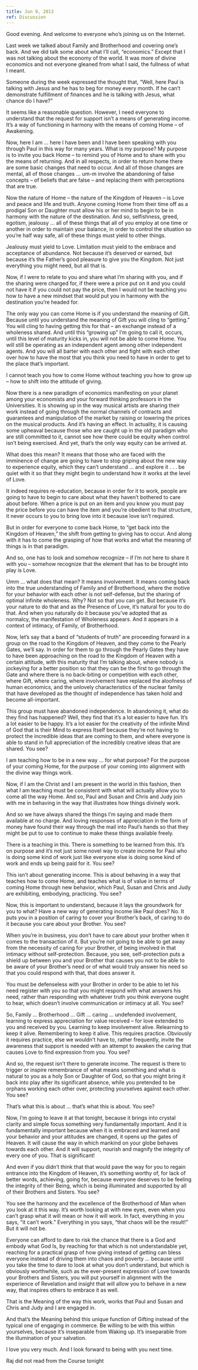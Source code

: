```yaml
---
title: Jun 9, 2013
ref: Discussion
---
```


Good evening. And welcome to everyone who&rsquo;s joining us on the
Internet.

Last week we talked about Family and Brotherhood and covering
one&rsquo;s back. And we did talk some about what I&rsquo;ll call,
&ldquo;economics.&rdquo; Except that I was not talking about the economy
of the world. It was more of divine economics and not everyone gleaned
from what I said, the fullness of what I meant.

Someone during the week expressed the thought that, &ldquo;Well, here
Paul is talking with Jesus and he has to beg for money every month. If
he can&rsquo;t demonstrate fulfillment of finances and he is talking
with Jesus, what chance do I have?&rdquo;

It seems like a reasonable question. However, I need everyone to
understand that the request for support isn&rsquo;t a means of
generating income. It&rsquo;s a way of functioning in harmony with the
means of coming Home &ndash; of Awakening.

Now, here I am &hellip; here I have been and I have been speaking with
you through Paul in this way for many years. What is my purpose? My
purpose is to invite you back Home &ndash; to remind you of Home and to
share with you the means of returning. And in all respects, in order to
return home there are some basic changes that need to occur. And all of
those changes are mental, all of those changes &hellip; um-m involve the
abandoning of false concepts &ndash; of beliefs that are false &ndash;
and replacing them with perceptions that are true.

Now the nature of Home &ndash; the nature of the Kingdom of Heaven
&ndash; is Love and peace and life and truth. Anyone coming Home from
their time off as a prodigal Son or Daughter must allow his or her mind
to begin to be in harmony with the nature of the destination. And so,
selfishness, greed, egotism, jealousy &hellip; all of these things that
all of you employ at one time or another in order to maintain your
balance, in order to control the situation so you&rsquo;re half way
safe, all of these things must yield to other things.

Jealousy must yield to Love. Limitation must yield to the embrace and
acceptance of abundance. Not because it&rsquo;s deserved or earned, but
because it&rsquo;s the Father&rsquo;s good pleasure to give you the
Kingdom. Not just everything you might need, but all that is.

Now, if I were to relate to you and share what I&rsquo;m sharing with
you, and if the sharing were charged for, if there were a price put on
it and you could not have it if you could not pay the price, then I
would not be teaching you how to have a new mindset that would put you
in harmony with the destination you&rsquo;re headed for.

The only way you can come Home is if you understand the meaning of Gift.
Because until you understand the meaning of Gift you will cling to
&ldquo;getting.&rdquo; You will cling to having getting this for that
&ndash; an exchange instead of a wholeness shared. And until this
&ldquo;growing up&rdquo; I&rsquo;m going to call it, occurs, until this
level of maturity kicks in, you will not be able to come Home. You will
still be operating as an independent agent among other independent
agents. And you will all barter with each other and fight with each
other over how to have the most that you think you need to have in order
to get to the place that&rsquo;s important.

I cannot teach you how to come Home without teaching you how to grow up
&ndash; how to shift into the attitude of giving.

Now there is a new paradigm of economics manifesting on your planet
among your economists and your forward thinking professors in the
Universities. It is showing up in the way musical artists are sharing
their work instead of going through the normal channels of contracts and
guarantees and manipulation of the market by raising or lowering the
prices on the musical products. And it&rsquo;s having an effect. In
actuality, it is causing some upheaval because those who are caught up
in the old paradigm who are still committed to it, cannot see how there
could be equity when control isn&rsquo;t being exercised. And yet,
that&rsquo;s the only way equity can be arrived at.

What does this mean? It means that those who are faced with the
imminence of change are going to have to stop griping about the new way
to experience equity, which they can&rsquo;t understand &hellip; and
explore it .  . . be quiet with it so that they might begin to
understand how it works at the level of Love.

It indeed requires re-education, because in order for it to work, people
are going to have to begin to care about what they haven&rsquo;t
bothered to care about before. When a price is put on an item and you
know you must pay the price before you can have the item and
you&rsquo;re obedient to that structure, it never occurs to you to bring
love into it because love isn&rsquo;t required.

But in order for everyone to come back Home, to &ldquo;get back into the
Kingdom of Heaven,&rdquo; the shift from getting to giving has to occur.
And along with it has to come the grasping of how that works and what
the meaning of things is in that paradigm.

And so, one has to look and somehow recognize &ndash; if I&rsquo;m not
here to share it with you &ndash; somehow recognize that the element
that has to be brought into play is Love.

Umm &hellip; what does that mean? It means involvement. It means coming
back into the true understanding of Family and of Brotherhood, where the
motive for your behavior with each other is not self-defense, but the
sharing of optimal infinite wholeness. Why? Not so that you can get.
But because it&rsquo;s your nature to do that and as the Presence of
Love, it&rsquo;s natural for you to do that. And when you naturally do
it because you&rsquo;ve adopted that as normalcy, the manifestation of
Wholeness appears.  And it appears in a context of intimacy, of Family,
of Brotherhood.

Now, let&rsquo;s say that a band of &ldquo;students of truth&rdquo; are
proceeding forward in a group on the road to the Kingdom of Heaven, and
they come to the Pearly Gates, we&rsquo;ll say. In order for them to go
through the Pearly Gates they have to have been approaching on the road
to the Kingdom of Heaven with a certain attitude, with this maturity
that I&rsquo;m talking about, where nobody is jockeying for a better
position so that they can be the first to go through the Gate and where
there is no back-biting or competition with each other, where Gift,
where caring, where involvement have replaced the aloofness of human
economics, and the unlovely characteristics of the nuclear family that
have developed as the thought of independence has taken hold and become
all-important.

This group must have abandoned independence. In abandoning it, what do
they find has happened? Well, they find that it&rsquo;s a lot easier to
have fun. It&rsquo;s a lot easier to be happy. It&rsquo;s a lot easier
for the creativity of the infinite Mind of God that is their Mind to
express Itself because they&rsquo;re not having to protect the
incredible ideas that are coming to them, and where everyone is able to
stand in full appreciation of the incredibly creative ideas that are
shared. You see?

I am teaching how to be in a new way &hellip; for what purpose? For the
purpose of your coming Home, for the purpose of your coming into
alignment with the divine way things work.

Now, if I am the Christ and I am present in the world in this fashion,
then what I am teaching must be consistent with what will actually allow
you to come all the way Home. And so, Paul and Susan and Chris and Judy
join with me in behaving in the way that illustrates how things divinely
work.

And so we have always shared the things I&rsquo;m saying and made them
available at no charge. And loving responses of appreciation in the form
of money have found their way through the mail into Paul&rsquo;s hands
so that they might be put to use to continue to make these things
available freely.

There is a teaching in this. There is something to be learned from this.
It&rsquo;s on purpose and it&rsquo;s not just some novel way to create
income for Paul who is doing some kind of work just like everyone else
is doing some kind of work and ends up being paid for it. You see?

This isn&rsquo;t about generating income. This is about behaving in a
way that teaches how to come Home, and teaches what is of value in terms
of coming Home through new behavior, which Paul, Susan and Chris and
Judy are exhibiting, embodying, practicing. You see?

Now, this is important to understand, because it lays the groundwork for
you to what? Have a new way of generating income like Paul does? No.  It
puts you in a position of caring to cover your Brother&rsquo;s back, of
caring to do it because you care about your Brother. You see?

When you&rsquo;re in business, you don&rsquo;t have to care about your
brother when it comes to the transaction of it. But you&rsquo;re not
going to be able to get away from the necessity of caring for your
Brother, of being involved in that intimacy without self-protection.
Because, you see, self-protection puts a shield up between you and your
Brother that causes you not to be able to be aware of your
Brother&rsquo;s need or of what would truly answer his need so that you
could respond with that, that does answer it.

You must be defenseless with your Brother in order to be able to let his
need register with you so that you might respond with what answers his
need, rather than responding with whatever truth you think everyone
ought to hear, which doesn&rsquo;t involve communication or intimacy at
all.  You see?

So, Family &hellip; Brotherhood &hellip; Gift &hellip; caring &hellip;
undefended involvement, learning to express appreciation for value
received &ndash; for love extended to you and received by you. Learning
to keep involvement alive. Relearning to keep it alive. Remembering to
keep it alive.  This requires practice. Obviously it requires practice,
else we wouldn&rsquo;t have to, rather frequently, invite the awareness
that support is needed with an attempt to awaken the caring that causes
Love to find expression from you. You see?

And so, the request isn&rsquo;t there to generate income. The request is
there to trigger or inspire remembrance of what means something and what
is natural to you as a holy Son or Daughter of God, so that you might
bring it back into play after its significant absence, while you
pretended to be orphans working each other over, protecting yourselves
against each other. You see?

That&rsquo;s what this is about &hellip; that&rsquo;s what this is
about. You see?

Now, I&rsquo;m going to leave it at that tonight, because it brings into
crystal clarity and simple focus something very fundamentally important.
And it is fundamentally important because when it is embraced and
learned and your behavior and your attitudes are changed, it opens up
the gates of Heaven. It will cause the way in which mankind on your
globe behaves towards each other. And it will support, nourish and
magnify the integrity of every one of you. That is significant!

And even if you didn&rsquo;t think that that would pave the way for you
to regain entrance into the Kingdom of Heaven, it&rsquo;s something
worthy of, for lack of better words, achieving, going for, because
everyone deserves to be feeling the integrity of their Being, which is
being illuminated and supported by all of their Brothers and Sisters.
You see?

You see the harmony and the excellence of the Brotherhood of Man when
you look at it this way. It&rsquo;s worth looking at with new eyes, even
when you can&rsquo;t grasp what it will mean or how it will work. In
fact, everything in you says, &ldquo;it can&rsquo;t work.&rdquo;
Everything in you says, &ldquo;that chaos will be the result!&rdquo; But
it will not be.

Everyone can afford to dare to risk the chance that there is a God and
embody what God Is, by reaching for that which is not understandable
yet, reaching for a practical grasp of how giving instead of getting can
bless everyone instead of driving them into chaos and poverty &hellip;
because until you take the time to dare to look at what you don&rsquo;t
understand, but which is obviously worthwhile, such as the ever-present
expression of Love towards your Brothers and Sisters, you will put
yourself in alignment with the experience of Revelation and insight that
will allow you to behave in a new way, that inspires others to embrace
it as well.

That is the Meaning of the way this work, works that Paul and Susan and
Chris and Judy and I are engaged in.

And that&rsquo;s the Meaning behind this unique function of Gifting
instead of the typical one of engaging in commerce. Be willing to be
with this within yourselves, because it&rsquo;s inseparable from Waking
up. It&rsquo;s inseparable from the illumination of your salvation.

I love you very much. And I look forward to being with you next time.

Raj did not read from the Course tonight

